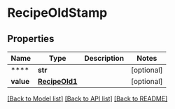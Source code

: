 # RecipeOldStamp

## Properties
Name | Type | Description | Notes
------------ | ------------- | ------------- | -------------
**** | **str** |  | [optional] 
**value** | [**RecipeOld1**](RecipeOld1.md) |  | [optional] 

[[Back to Model list]](../README.md#documentation-for-models) [[Back to API list]](../README.md#documentation-for-api-endpoints) [[Back to README]](../README.md)


